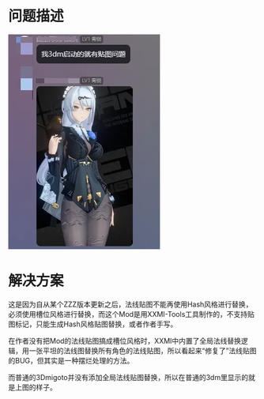 
# 问题描述

![alt text](image.png)

# 解决方案
这是因为自从某个ZZZ版本更新之后，法线贴图不能再使用Hash风格进行替换，必须使用槽位风格进行替换，而这个Mod是用XXMI-Tools工具制作的，不支持贴图标记，只能生成Hash风格贴图替换，或者作者手写。

在作者没有把Mod的法线贴图搞成槽位风格时，XXMI中内置了全局法线替换逻辑，用一张平坦的法线图替换所有角色的法线贴图，所以看起来“修复了”法线贴图的BUG，但其实是一种摆烂处理的方法。

而普通的3Dmigoto并没有添加全局法线贴图替换，所以在普通的3dm里显示的就是上图的样子。


